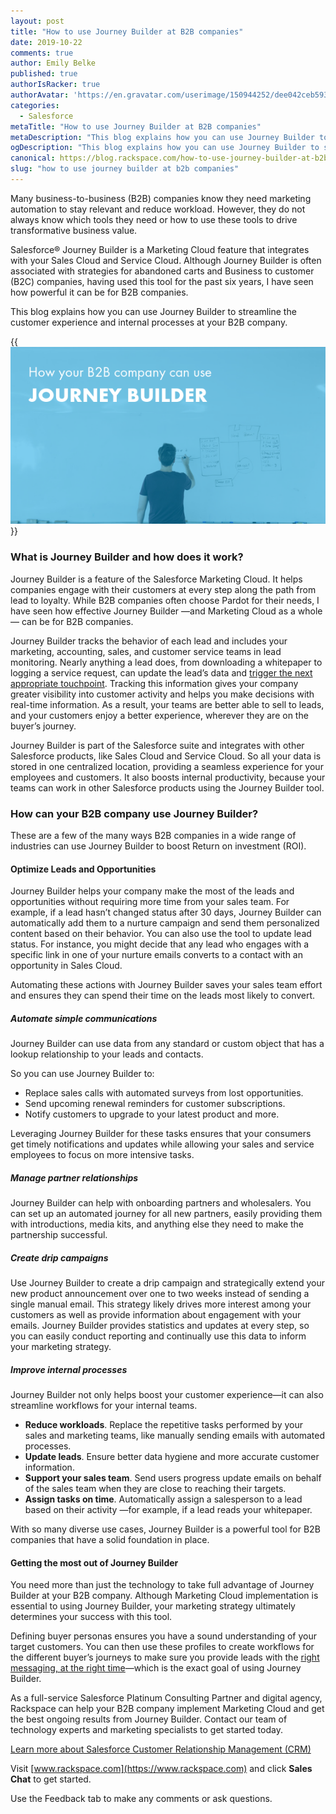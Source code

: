 ```yaml
---
layout: post
title: "How to use Journey Builder at B2B companies"
date: 2019-10-22
comments: true
author: Emily Belke
published: true
authorIsRacker: true
authorAvatar: 'https://en.gravatar.com/userimage/150944252/dee042ceb59361e378fa53fde9694600'
categories:
  - Salesforce
metaTitle: "How to use Journey Builder at B2B companies"
metaDescription: "This blog explains how you can use Journey Builder to streamline the customer experience and internal processes at your B2B company."
ogDescription: "This blog explains how you can use Journey Builder to streamline the customer experience and internal processes at your B2B company."
canonical: https://blog.rackspace.com/how-to-use-journey-builder-at-b2b-companies/
slug: "how to use journey builder at b2b companies" 
---
```


Many business-to-business (B2B) companies know they need marketing automation
to stay relevant and reduce workload. However, they do not always know which
tools they need or how to use these tools to drive transformative business value.

Salesforce&reg; Journey Builder is a Marketing Cloud feature that integrates
with your Sales Cloud and Service Cloud. Although Journey Builder is often
associated with strategies for abandoned carts and Business to customer (B2C)
companies, having used this tool for the past six years, I have seen how powerful
it can be for B2B companies.

This blog explains how you can use Journey Builder to streamline the customer
experience and internal processes at your B2B company.

<!--more-->
{{<img src="Picture1.png" title="" alt="">}}

### What is Journey Builder and how does it work?

Journey Builder is a feature of the Salesforce Marketing Cloud. It helps
companies engage with their customers at every step along the path from lead to
loyalty. While B2B companies often choose Pardot for their needs, I have seen
how effective Journey Builder &mdash;and Marketing Cloud as a whole&mdash; can
be for B2B companies.

Journey Builder tracks the behavior of each lead and includes your marketing,
accounting, sales, and customer service teams in lead monitoring. Nearly
anything a lead does, from downloading a whitepaper to logging a service request,
can update the lead’s data and
[trigger the next appropriate touchpoint](https://searchcustomerexperience.techtarget.com/definition/Salesforce-Journey-Builder).
Tracking this information gives your company greater visibility into customer
activity and helps you make decisions with real-time information. As a result,
your teams are better able to sell to leads, and your customers enjoy a better
experience, wherever they are on the buyer’s journey.

Journey Builder is part of the Salesforce suite and integrates with other
Salesforce products, like Sales Cloud and Service Cloud. So all your data is
stored in one centralized location, providing a seamless experience for your
employees and customers. It also boosts internal productivity, because your
teams can work in other Salesforce products using the Journey Builder tool.

### How can your B2B company use Journey Builder?

These are a few of the many ways B2B companies in a wide range of industries
can use Journey Builder to boost Return on investment (ROI).

#### Optimize Leads and Opportunities

Journey Builder helps your company make the most of the leads and opportunities
without requiring more time from your sales team. For example, if a lead hasn’t
changed status after 30 days, Journey Builder can automatically add them to a
nurture campaign and send them personalized content based on their behavior.
You can also use the tool to update lead status. For instance, you might decide
that any lead who engages with a specific link in one of your nurture emails
converts to a contact with an opportunity in Sales Cloud.

Automating these actions with Journey Builder saves your sales team effort and
ensures they can spend their time on the leads most likely to convert.

##### Automate simple communications

Journey Builder can use data from any standard or custom object that has a
lookup relationship to your leads and contacts.

So you can use Journey Builder to:

- Replace sales calls with automated surveys from lost opportunities.
- Send upcoming renewal reminders for customer subscriptions.
- Notify customers to upgrade to your latest product and more.

Leveraging Journey Builder for these tasks ensures that your consumers get
timely notifications and updates while allowing your sales and service employees
to focus on more intensive tasks.

##### Manage partner relationships

Journey Builder can help with onboarding partners and wholesalers. You can set
up an automated journey for all new partners, easily providing them with
introductions, media kits, and anything else they need to make the partnership
successful.


##### Create drip campaigns

Use Journey Builder to create a drip campaign and strategically extend your new
product announcement over one to two weeks instead of sending a single manual
email. This strategy likely drives more interest among your customers as well
as provide information about engagement with your emails. Journey Builder
provides statistics and updates at every step, so you can easily conduct
reporting and continually use this data to inform your marketing strategy.

##### Improve internal processes

Journey Builder not only helps boost your customer experience&mdash;it can also
streamline workflows for your internal teams.

- **Reduce workloads**. Replace the repetitive tasks performed by your sales and
  marketing teams, like manually sending emails with automated processes.
- **Update leads**. Ensure better data hygiene and more accurate customer information.
- **Support your sales team**. Send users progress update emails on behalf of
  the sales team when they are close to reaching their targets.
- **Assign tasks on time**. Automatically assign a salesperson to a lead based
  on their activity &mdash;for example, if a lead reads your whitepaper.

With so many diverse use cases, Journey Builder is a powerful tool for B2B
companies that have a solid foundation in place.

#### Getting the most out of Journey Builder

You need more than just the technology to take full advantage of Journey Builder
at your B2B company. Although Marketing Cloud implementation is essential to
using Journey Builder, your marketing strategy ultimately determines your
success with this tool.

Defining buyer personas ensures you have a sound understanding of your target
customers. You can then use these profiles to create workflows for the different
buyer’s journeys to make sure you provide leads with the
[right messaging, at the right time](https://www.martechadvisor.com/articles/marketing-automation-2/marketing-automation-b2b-best-practices/)&mdash;which
is the exact goal of using Journey Builder.

As a full-service Salesforce Platinum Consulting Partner and digital agency,
Rackspace can help your B2B company implement Marketing Cloud and get the best
ongoing results from Journey Builder. Contact our team of technology experts and
marketing specialists to get started today.

<a class="cta red" id="cta" href="https://www.rackspace.com/salesforce">Learn more about Salesforce Customer Relationship Management (CRM)</a>

Visit [www.rackspace.com](https://www.rackspace.com) and click **Sales Chat**
to get started.

Use the Feedback tab to make any comments or ask questions.
